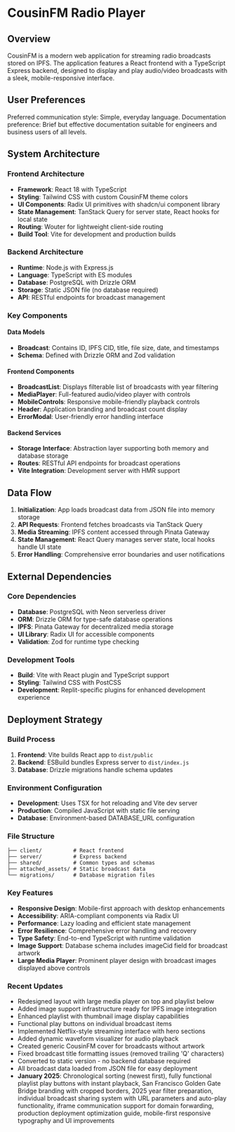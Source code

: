 # CousinFM Radio Player

## Overview

CousinFM is a modern web application for streaming radio broadcasts stored on IPFS. The application features a React frontend with a TypeScript Express backend, designed to display and play audio/video broadcasts with a sleek, mobile-responsive interface.

## User Preferences

Preferred communication style: Simple, everyday language.
Documentation preference: Brief but effective documentation suitable for engineers and business users of all levels.

## System Architecture

### Frontend Architecture
- **Framework**: React 18 with TypeScript
- **Styling**: Tailwind CSS with custom CousinFM theme colors
- **UI Components**: Radix UI primitives with shadcn/ui component library
- **State Management**: TanStack Query for server state, React hooks for local state
- **Routing**: Wouter for lightweight client-side routing
- **Build Tool**: Vite for development and production builds

### Backend Architecture
- **Runtime**: Node.js with Express.js
- **Language**: TypeScript with ES modules
- **Database**: PostgreSQL with Drizzle ORM
- **Storage**: Static JSON file (no database required)
- **API**: RESTful endpoints for broadcast management

### Key Components

#### Data Models
- **Broadcast**: Contains ID, IPFS CID, title, file size, date, and timestamps
- **Schema**: Defined with Drizzle ORM and Zod validation

#### Frontend Components
- **BroadcastList**: Displays filterable list of broadcasts with year filtering
- **MediaPlayer**: Full-featured audio/video player with controls
- **MobileControls**: Responsive mobile-friendly playback controls
- **Header**: Application branding and broadcast count display
- **ErrorModal**: User-friendly error handling interface

#### Backend Services
- **Storage Interface**: Abstraction layer supporting both memory and database storage
- **Routes**: RESTful API endpoints for broadcast operations
- **Vite Integration**: Development server with HMR support

## Data Flow

1. **Initialization**: App loads broadcast data from JSON file into memory storage
2. **API Requests**: Frontend fetches broadcasts via TanStack Query
3. **Media Streaming**: IPFS content accessed through Pinata Gateway
4. **State Management**: React Query manages server state, local hooks handle UI state
5. **Error Handling**: Comprehensive error boundaries and user notifications

## External Dependencies

### Core Dependencies
- **Database**: PostgreSQL with Neon serverless driver
- **ORM**: Drizzle ORM for type-safe database operations
- **IPFS**: Pinata Gateway for decentralized media storage
- **UI Library**: Radix UI for accessible components
- **Validation**: Zod for runtime type checking

### Development Tools
- **Build**: Vite with React plugin and TypeScript support
- **Styling**: Tailwind CSS with PostCSS
- **Development**: Replit-specific plugins for enhanced development experience

## Deployment Strategy

### Build Process
1. **Frontend**: Vite builds React app to `dist/public`
2. **Backend**: ESBuild bundles Express server to `dist/index.js`
3. **Database**: Drizzle migrations handle schema updates

### Environment Configuration
- **Development**: Uses TSX for hot reloading and Vite dev server
- **Production**: Compiled JavaScript with static file serving
- **Database**: Environment-based DATABASE_URL configuration

### File Structure
```
├── client/          # React frontend
├── server/          # Express backend
├── shared/          # Common types and schemas
├── attached_assets/ # Static broadcast data
└── migrations/      # Database migration files
```

### Key Features
- **Responsive Design**: Mobile-first approach with desktop enhancements
- **Accessibility**: ARIA-compliant components via Radix UI
- **Performance**: Lazy loading and efficient state management
- **Error Resilience**: Comprehensive error handling and recovery
- **Type Safety**: End-to-end TypeScript with runtime validation
- **Image Support**: Database schema includes imageCid field for broadcast artwork
- **Large Media Player**: Prominent player design with broadcast images displayed above controls

### Recent Updates
- Redesigned layout with large media player on top and playlist below
- Added image support infrastructure ready for IPFS image integration
- Enhanced playlist with thumbnail image display capabilities
- Functional play buttons on individual broadcast items
- Implemented Netflix-style streaming interface with hero sections
- Added dynamic waveform visualizer for audio playback
- Created generic CousinFM cover for broadcasts without artwork
- Fixed broadcast title formatting issues (removed trailing 'Q' characters)
- Converted to static version - no backend database required
- All broadcast data loaded from JSON file for easy deployment
- **January 2025**: Chronological sorting (newest first), fully functional playlist play buttons with instant playback, San Francisco Golden Gate Bridge branding with cropped borders, 2025 year filter preparation, individual broadcast sharing system with URL parameters and auto-play functionality, iframe communication support for domain forwarding, production deployment optimization guide, mobile-first responsive typography and UI improvements